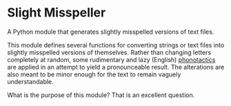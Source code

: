 # Slight Misspeller

A Python module that generates slightly misspelled versions of text files.

This module defines several functions for converting strings or text files into slightly misspelled versions of themselves. Rather than changing letters completely at random, some rudimentary and lazy (English) [phonotactics](https://en.wikipedia.org/wiki/Phonotactics) are applied in an attempt to yield a pronounceable result. The alterations are also meant to be minor enough for the text to remain vaguely understandable.

What is the purpose of this module? That is an excellent question.
